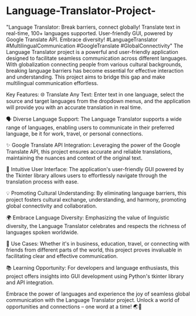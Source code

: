 # Language-Translator-Project-
"Language Translator: Break barriers, connect globally! Translate text in real-time, 100+ languages supported. User-friendly GUI, powered by Google Translate API. Embrace diversity! #LanguageTranslator #MultilingualCommunication #GoogleTranslate #GlobalConnectivity"
The Language Translator project is a powerful and user-friendly application designed to facilitate seamless communication across different languages. With globalization connecting people from various cultural backgrounds, breaking language barriers has become essential for effective interaction and understanding. This project aims to bridge this gap and make multilingual communication effortless.

Key Features:
🌐 Translate Any Text: Enter text in one language, select the source and target languages from the dropdown menus, and the application will provide you with an accurate translation in real time.

🗣️ Diverse Language Support: The Language Translator supports a wide range of languages, enabling users to communicate in their preferred language, be it for work, travel, or personal connections.

✨ Google Translate API Integration: Leveraging the power of the Google Translate API, this project ensures accurate and reliable translations, maintaining the nuances and context of the original text.

🚀 Intuitive User Interface: The application's user-friendly GUI powered by the Tkinter library allows users to effortlessly navigate through the translation process with ease.

💡 Promoting Cultural Understanding: By eliminating language barriers, this project fosters cultural exchange, understanding, and harmony, promoting global connectivity and collaboration.

🌍 Embrace Language Diversity: Emphasizing the value of linguistic diversity, the Language Translator celebrates and respects the richness of languages spoken worldwide.

💬 Use Cases: Whether it's in business, education, travel, or connecting with friends from different parts of the world, this project proves invaluable in facilitating clear and effective communication.

📚 Learning Opportunity: For developers and language enthusiasts, this project offers insights into GUI development using Python's tkinter library and API integration.

Embrace the power of languages and experience the joy of seamless global communication with the Language Translator project. Unlock a world of opportunities and connections – one word at a time! 🌏💬
